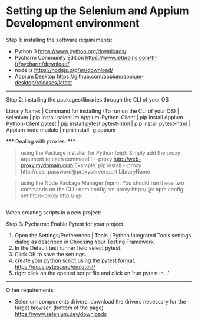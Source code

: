 Setting up the Selenium and Appium Development environment 
==========================================================

Step 1: installing the software requirements:

- Python 3                              https://www.python.org/downloads/
- Pycharm Community Edition             https://www.jetbrains.com/fr-fr/pycharm/download/
- node.js                               https://nodejs.org/en/download/
- Appium Desktop		        https://github.com/appium/appium-desktop/releases/latest						
     
----------------------------------------------------------

Step 2: installing the packages/libraries through the CLI of your OS


 Library Name:             | Command for installing (To run on the CLI of your OS) 
                           | 
 selenium                  | pip install selenium
 Appium-Python-Client      | pip install Appium-Python-Client
 pytest                    | pip install pytest
 pytest-html               | pip install pytest-html
                           |
 Appium node module        | npm install -g appium

***  Dealing with proxies:  ***
 >using the Package Installer for Python (pip):
	Simply add the proxy argument to each command :
        --proxy http://web-proxy.mydomain.com
 Example: pip install --proxy http://user:password@proxyserver:port LibraryName
 
 >using the Node Package Manager (npm):
	You should run these two commands on the CLI : 
         npm config set proxy http://<username>:<password>@<proxy-server-url>:<port>
         npm config set https-proxy http://<username>:<password>@<proxy-server-url>:<port>
 
----------------------------------------------------------
When creating scripts in a new project:

Step 3: Pycharm:: Enable Pytest for your project﻿
1. Open the Settings/Preferences | Tools | Python Integrated Tools settings dialog as described in Choosing Your Testing Framework.
2. In the Default test runner field select pytest.
3. Click OK to save the settings.
4. create your python script using the pytest format. https://docs.pytest.org/en/latest/
5. right click on the opened script file and click on 'run pytest in ..'

----------------------------------------------------------

Other requirements:
- Selenium components drivers: download the drivers necessary for the target browser. 
(bottom of the page)          https://www.selenium.dev/downloads  
